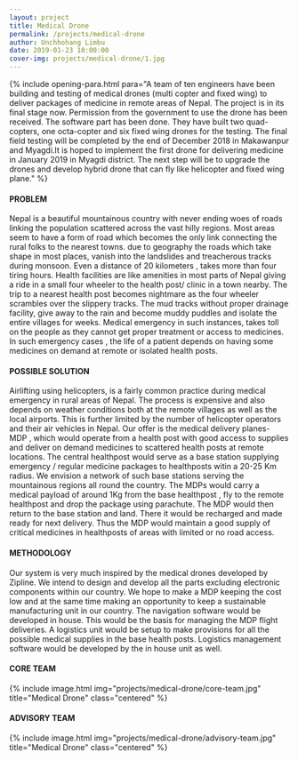 ```yaml
---
layout: project
title: Medical Drone
permalink: /projects/medical-drone
author: Unchhohang Limbu
date: 2019-01-23 10:00:00
cover-img: projects/medical-drone/1.jpg
---
```


{% include opening-para.html 
           para="A team of ten engineers have been building and testing of medical drones (multi copter and fixed wing) to deliver packages of medicine in remote areas of Nepal. The project is in its final stage now. Permission from the government to use the drone has been received. The software part has been done. They have built two quad-copters, one octa-copter and six fixed wing drones for the testing. The final field testing will be completed by the end of December 2018 in Makawanpur and Myagdi.It is hoped to implement the first drone for delivering medicine in January 2019 in Myagdi district. The next step will be to upgrade the drones and develop hybrid drone that can fly like helicopter and fixed wing plane."
%}

#### PROBLEM

Nepal is a beautiful mountainous country with never ending woes of roads linking the population scattered across the vast hilly regions. Most areas seem to have a form of road which becomes the only link connecting the rural folks to the  nearest  towns. due to geography the roads which take shape in most places, vanish into the landslides and treacherous tracks during monsoon. Even a distance of 20 kilometers , takes more than four tiring hours. Health facilities are like amenities in most parts of Nepal  giving a ride in a small four wheeler to the health post/ clinic in a town nearby. The trip to a nearest health post becomes nightmare as the four wheeler scrambles over the slippery tracks. The mud tracks without proper drainage facility, give away to the rain and become muddy puddles and isolate the entire villages for weeks. Medical emergency in such instances, takes toll on the people as they cannot get proper treatment or access to medicines. In such emergency cases , the life of a patient depends on  having some medicines on demand at remote or isolated health posts.

#### POSSIBLE SOLUTION

Airlifting using helicopters, is a fairly common practice during medical emergency in rural areas of Nepal. The process is expensive and also depends on weather conditions both at the remote villages as well as the local airports. This is further limited by the number of helicopter operators and their air vehicles in Nepal. Our offer is the medical delivery planes- MDP , which would operate from a health post with good access to supplies and deliver on demand medicines to scattered health posts at remote locations. The central healthpost would serve as a base station supplying emergency / regular medicine packages to healthposts witin a 20-25 Km radius. We envision a network of such base stations serving the mountainous regions all round the country.  The MDPs would carry a medical payload of around 1Kg from the base healthpost , fly to the remote healthpost and drop the package using parachute.  The MDP would then return to the base station and land. There it would be recharged and made ready for next delivery. Thus the MDP would maintain a good supply of critical medicines in healthposts of  areas with limited or no road access.

#### METHODOLOGY

Our system is very much inspired by the medical drones developed by Zipline. We intend to design and develop all the parts excluding electronic components within our country. We hope to make a MDP  keeping the cost low and at the same time making an opportunity to keep a sustainable manufacturing unit in our country. The navigation software would be developed in house. This would be the basis for managing the MDP flight deliveries. A logistics unit would be setup to make provisions for all the possible medical supplies in the base health posts. Logistics management software would be developed by the in house  unit as well.

#### CORE TEAM

{% include image.html
           img="projects/medical-drone/core-team.jpg"
           title="Medical Drone"
           class="centered"
%}

#### ADVISORY TEAM

{% include image.html
           img="projects/medical-drone/advisory-team.jpg"
           title="Medical Drone"
           class="centered"
%}
